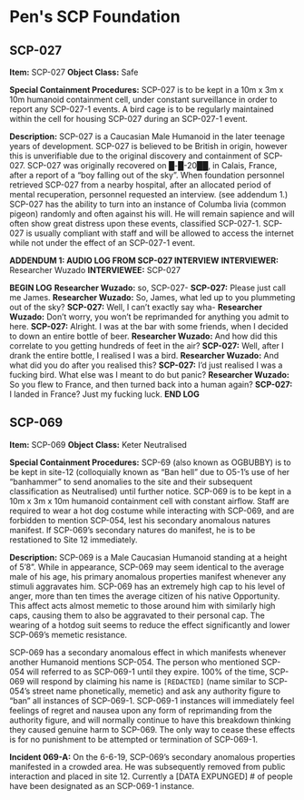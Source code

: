 # Pen's SCP Foundation

## SCP-027

**Item:** SCP-027
**Object Class:** Safe

**Special Containment Procedures:** SCP-027 is to be kept in a 10m x 3m x 10m humanoid containment cell, under constant surveillance in order to report any SCP-027-1 events. A bird cage is to be regularly maintained within the cell for housing SCP-027 during an SCP-027-1 event.

**Description:** SCP-027 is a Caucasian Male Humanoid in the later teenage years of development. SCP-027 is believed to be British in origin, however this is unverifiable due to the original discovery and containment of SCP-027.
SCP-027 was originally recovered on █-█-20██, in Calais, France, after a report of a “boy falling out of the sky”. When foundation personnel retrieved SCP-027 from a nearby hospital, after an allocated period of mental recuperation, personnel requested an interview. (see addendum 1.)
SCP-027 has the ability to turn into an instance of Columba livia (common pigeon) randomly and often against his will. He will remain sapience and will often show great distress upon these events, classified SCP-027-1. SCP-027 is usually compliant with staff and will be allowed to access the internet while not under the effect of an SCP-027-1 event.

**ADDENDUM 1: AUDIO LOG FROM SCP-027 INTERVIEW**
**INTERVIEWER:** Researcher Wuzado
**INTERVIEWEE:** SCP-027

**BEGIN LOG**
**Researcher Wuzado:** so, SCP-027-
**SCP-027:** Please just call me James.
**Researcher Wuzado:** So, James, what led up to you plummeting out of the sky?
**SCP-027:** Well, I can’t exactly say wha-
**Researcher Wuzado:** Don’t worry, you won’t be reprimanded for anything you admit to here.
**SCP-027:** Alright. I was at the bar with some friends, when I decided to down an entire bottle of beer.
**Researcher Wuzado:** And how did this correlate to you getting hundreds of feet in the air?
**SCP-027:** Well, after I drank the entire bottle, I realised I was a bird.
**Researcher Wuzado:** And what did you do after you realised this?
**SCP-027:** I’d just realised I was a fucking bird. What else was I meant to do but panic?
**Researcher Wuzado:** So you flew to France, and then turned back into a human again?
**SCP-027:** I landed in France? Just my fucking luck.
**END LOG**

## SCP-069

**Item:** SCP-069
**Object Class:** Keter Neutralised

**Special Containment Procedures:** SCP-69 (also known as OGBUBBY) is to be kept in site-12 (colloquially known as “Ban hell” due to O5-1’s use of her “banhammer” to send anomalies to the site and their subsequent classification as Neutralised) until further notice. SCP-069 is to be kept in a 10m x 3m x 10m humanoid containment cell with constant airflow. Staff are required to wear a hot dog costume while interacting with SCP-069, and are forbidden to mention SCP-054, lest his secondary anomalous natures manifest. If SCP-069’s secondary natures do manifest, he is to be restationed to Site 12 immediately.

**Description:** SCP-069 is a Male Caucasian Humanoid standing at a height of 5’8”. While in appearance, SCP-069 may seem identical to the average male of his age, his primary anomalous properties manifest whenever any stimuli aggravates him. SCP-069 has an extremely high cap to his level of anger, more than ten times the average citizen of his native Opportunity. This affect acts almost memetic to those around him with similarly high caps, causing them to also be aggravated to their personal cap. The wearing of a hotdog suit seems to reduce the effect significantly and lower SCP-069’s memetic resistance.

SCP-069 has a secondary anomalous effect in which manifests whenever another Humanoid mentions SCP-054. The person who mentioned SCP-054 will referred to as SCP-069-1 until they expire. 100% of the time, SCP-069 will respond by claiming his name is `[REDACTED]` (name similar to SCP-054’s street name phonetically, memetic) and ask any authority figure to “ban” all instances of SCP-069-1. SCP-069-1 instances will immediately feel feelings of regret and nausea upon any form of reprimanding from the authority figure, and will normally continue to have this breakdown thinking they caused genuine harm to SCP-069. The only way to cease these effects is for no punishment to be attempted or termination of SCP-069-1.

**Incident 069-A:** On the 6-6-19, SCP-069’s secondary anomalous properties manifested in a crowded area. He was subsequently removed from public interaction and placed in site 12. Currently a [DATA EXPUNGED] # of people have been designated as an SCP-069-1 instance.
